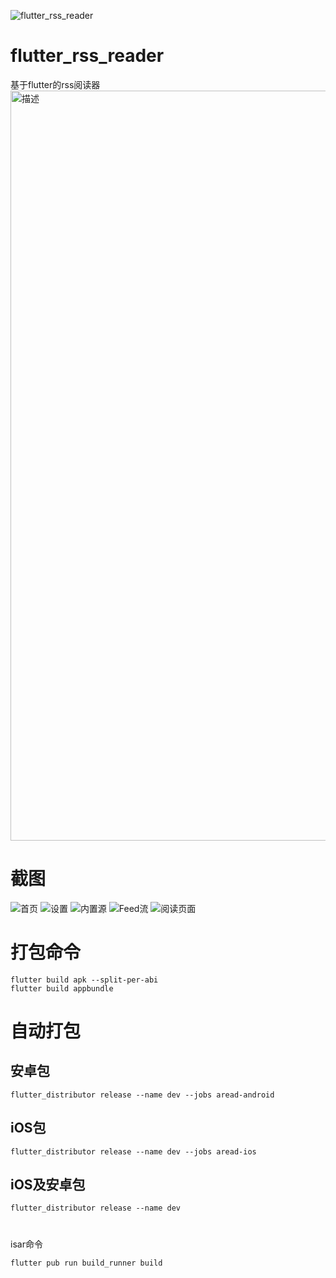 ![flutter_rss_reader](https://github.com/lidary-byte/flutter_rss_reader/blob/main/ARead%20res/logo1.png)

# flutter_rss_reader

基于flutter的rss阅读器
<img src="https://github.com/lidary-byte/flutter_rss_reader/blob/main/ARead%20res/screen_1.jpg" alt="描述" width="800" height="1200">
# 截图
![首页](https://github.com/lidary-byte/flutter_rss_reader/blob/main/ARead%20res/screen_1.jpg)
![设置](https://github.com/lidary-byte/flutter_rss_reader/blob/main/ARead%20res/%E8%AE%BE%E7%BD%AE.png)
![内置源](https://github.com/lidary-byte/flutter_rss_reader/blob/main/ARead%20res/%E5%86%85%E7%BD%AE%E6%BA%90.png)
![Feed流](https://github.com/lidary-byte/flutter_rss_reader/blob/main/ARead%20res/feed%E6%B5%81.png)
![阅读页面](https://github.com/lidary-byte/flutter_rss_reader/blob/main/ARead%20res/Frame%206.png)


# 打包命令
```
flutter build apk --split-per-abi
flutter build appbundle
```

# 自动打包
## 安卓包
```
flutter_distributor release --name dev --jobs aread-android
```
## iOS包
```
flutter_distributor release --name dev --jobs aread-ios
```
 ## iOS及安卓包
```
flutter_distributor release --name dev
```
#
isar命令
```
flutter pub run build_runner build
```

 

